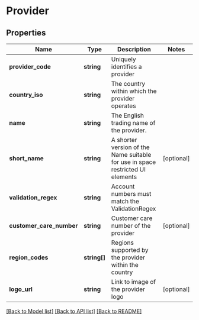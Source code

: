 # Provider

## Properties
Name | Type | Description | Notes
------------ | ------------- | ------------- | -------------
**provider_code** | **string** | Uniquely identifies a provider | 
**country_iso** | **string** | The country within which the provider operates | 
**name** | **string** | The English trading name of the provider. | 
**short_name** | **string** | A shorter version of the Name suitable for use in space restricted UI elements | [optional] 
**validation_regex** | **string** | Account numbers must match the ValidationRegex | 
**customer_care_number** | **string** | Customer care number of the provider | [optional] 
**region_codes** | **string[]** | Regions supported by the provider within the country | 
**logo_url** | **string** | Link to image of the provider logo | [optional] 

[[Back to Model list]](../README.md#documentation-for-models) [[Back to API list]](../README.md#documentation-for-api-endpoints) [[Back to README]](../README.md)



